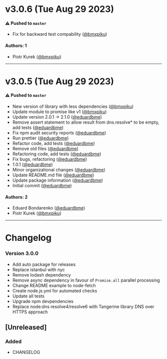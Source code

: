 # v3.0.6 (Tue Aug 29 2023)

#### ⚠️ Pushed to `master`

- Fix for backward test compability ([@bmxpiku](https://github.com/bmxpiku))

#### Authors: 1

- Piotr Kurek ([@bmxpiku](https://github.com/bmxpiku))

---

# v3.0.5 (Tue Aug 29 2023)

#### ⚠️ Pushed to `master`

- New version of library with less dependencies ([@bmxpiku](https://github.com/bmxpiku))
- Update module to promise like v1 ([@bmxpiku](https://github.com/bmxpiku))
- Update version 2.0.1 -> 2.1.0 ([@eduardbme](https://github.com/eduardbme))
- Remove assert statement to allow result from dns.resolve* to be empty, add tests ([@eduardbme](https://github.com/eduardbme))
- Fix npm audit security reports ([@eduardbme](https://github.com/eduardbme))
- Run prettier ([@eduardbme](https://github.com/eduardbme))
- Refactor code, add tests ([@eduardbme](https://github.com/eduardbme))
- Remove old files ([@eduardbme](https://github.com/eduardbme))
- Refactoring code, add tests ([@eduardbme](https://github.com/eduardbme))
- Fix bugs, refactoring ([@eduardbme](https://github.com/eduardbme))
- 1.0.1 ([@eduardbme](https://github.com/eduardbme))
- Minor organizational changes ([@eduardbme](https://github.com/eduardbme))
- Update README.md file ([@eduardbme](https://github.com/eduardbme))
- Update package information ([@eduardbme](https://github.com/eduardbme))
- Initial commit ([@eduardbme](https://github.com/eduardbme))

#### Authors: 2

- Eduard Bondarenko ([@eduardbme](https://github.com/eduardbme))
- Piotr Kurek ([@bmxpiku](https://github.com/bmxpiku))

---



# Changelog

### Version 3.0.0
  - Add auto package for releases
  - Replace istanbul with nyc
  - Remove lodash dependency
  - Remove async dependency in favour of `Promise.all` parallel processing
  - Change README example to node-fetch
  - Create node.js.yml for automated checks
  - Update all tests
  - Upgrade npm devpendencies
  - Replace node:dns resolve4/resolve6 with Tangerine library DNS over HTTPS approach

## [Unreleased]

### Added

- CHANGELOG